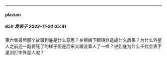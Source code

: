 

*****

####  plazum  
##### 65#       发表于 2022-11-20 05:41

第六集最后那个故事到底是什么意思？关根摘下眼镜会造成什么后果？为什么外星人之前还一副要死了的样子但是后来又跟没事人了一样？说到底为什么千代会丢手里剑打中外星人呢？

